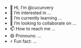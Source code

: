- 👋 Hi, I’m @cucunvery
- 👀 I’m interested in ...
- 🌱 I’m currently learning ...
- 💞️ I’m looking to collaborate on ...
- 📫 How to reach me ...
- 😄 Pronouns: ...
- ⚡ Fun fact: ...

<!---
cucunvery/cucunvery is a ✨ special ✨ repository because its `README.md` (this file) appears on your GitHub profile.
You can click the Preview link to take a look at your changes.
--->
